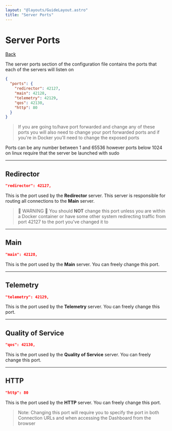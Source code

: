 ```yaml
---
layout: "@layouts/GuideLayout.astro"
title: "Server Ports"
---
```


# Server Ports

[Back](/guide/config)

The server ports section of the configuration file contains the ports that each of the servers will listen on

```json
{
  "ports": {
    "redirector": 42127,
    "main": 42128,
    "telemetry": 42129,
    "qos": 42130,
    "http": 80
  }
}
```

> If you are going to/have port forwarded and change any of these ports you will also need to change your port forwarded ports and if you're in Docker you'll need to change the exposed ports

Ports can be any number between 1 and 65536 however ports below 1024 on linux require that the server be launched with sudo

---

## Redirector

```json
"redirector": 42127,
```

This is the port used by the **Redirector** server. This server is responsible for routing all connections to the **Main** server.

> 📌 WARNING 📌 You should **NOT** change this port unless you are within a Docker container or have some other system redirecting traffic from port 42127 to the port you've changed it to

---

## Main

```json
"main": 42128,
```

This is the port used by the **Main** server. You can freely change this port.

---

## Telemetry

```json
"telemetry": 42129,
```

This is the port used by the **Telemetry** server. You can freely change this port.

---

## Quality of Service

```json
"qos": 42130,
```

This is the port used by the **Quality of Service** server. You can freely change this port.

---

## HTTP

```json
"http": 80
```

This is the port used by the **HTTP** server. You can freely change this port.

> Note: Changing this port will require you to specify the port in both Connection URLs and when accessing the Dashboard from the browser
